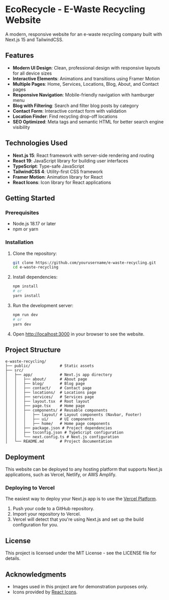 # EcoRecycle - E-Waste Recycling Website

A modern, responsive website for an e-waste recycling company built with Next.js 15 and TailwindCSS.

## Features

- **Modern UI Design**: Clean, professional design with responsive layouts for all device sizes
- **Interactive Elements**: Animations and transitions using Framer Motion
- **Multiple Pages**: Home, Services, Locations, Blog, About, and Contact pages
- **Responsive Navigation**: Mobile-friendly navigation with hamburger menu
- **Blog with Filtering**: Search and filter blog posts by category
- **Contact Form**: Interactive contact form with validation
- **Location Finder**: Find recycling drop-off locations
- **SEO Optimized**: Meta tags and semantic HTML for better search engine visibility

## Technologies Used

- **Next.js 15**: React framework with server-side rendering and routing
- **React 19**: JavaScript library for building user interfaces
- **TypeScript**: Type-safe JavaScript
- **TailwindCSS 4**: Utility-first CSS framework
- **Framer Motion**: Animation library for React
- **React Icons**: Icon library for React applications

## Getting Started

### Prerequisites

- Node.js 18.17 or later
- npm or yarn

### Installation

1. Clone the repository:
   ```bash
   git clone https://github.com/yourusername/e-waste-recycling.git
   cd e-waste-recycling
   ```

2. Install dependencies:
   ```bash
   npm install
   # or
   yarn install
   ```

3. Run the development server:
   ```bash
   npm run dev
   # or
   yarn dev
   ```

4. Open [http://localhost:3000](http://localhost:3000) in your browser to see the website.

## Project Structure

```
e-waste-recycling/
├── public/             # Static assets
├── src/
│   ├── app/            # Next.js app directory
│   │   ├── about/      # About page
│   │   ├── blog/       # Blog page
│   │   ├── contact/    # Contact page
│   │   ├── locations/  # Locations page
│   │   ├── services/   # Services page
│   │   ├── layout.tsx  # Root layout
│   │   ├── page.tsx    # Home page
│   │   ├── components/ # Reusable components
│   │   │   ├── layout/ # Layout components (Navbar, Footer)
│   │   │   ├── ui/     # UI components
│   │   │   ├── home/   # Home page components
│   │   ├── package.json # Project dependencies
│   │   ├── tsconfig.json # TypeScript configuration
│   │   └── next.config.ts # Next.js configuration
│   └── README.md       # Project documentation
```

## Deployment

This website can be deployed to any hosting platform that supports Next.js applications, such as Vercel, Netlify, or AWS Amplify.

### Deploying to Vercel

The easiest way to deploy your Next.js app is to use the [Vercel Platform](https://vercel.com/new?utm_medium=default-template&filter=next.js&utm_source=create-next-app&utm_campaign=create-next-app-readme).

1. Push your code to a GitHub repository.
2. Import your repository to Vercel.
3. Vercel will detect that you're using Next.js and set up the build configuration for you.

## License

This project is licensed under the MIT License - see the LICENSE file for details.

## Acknowledgments

- Images used in this project are for demonstration purposes only.
- Icons provided by [React Icons](https://react-icons.github.io/react-icons/).
